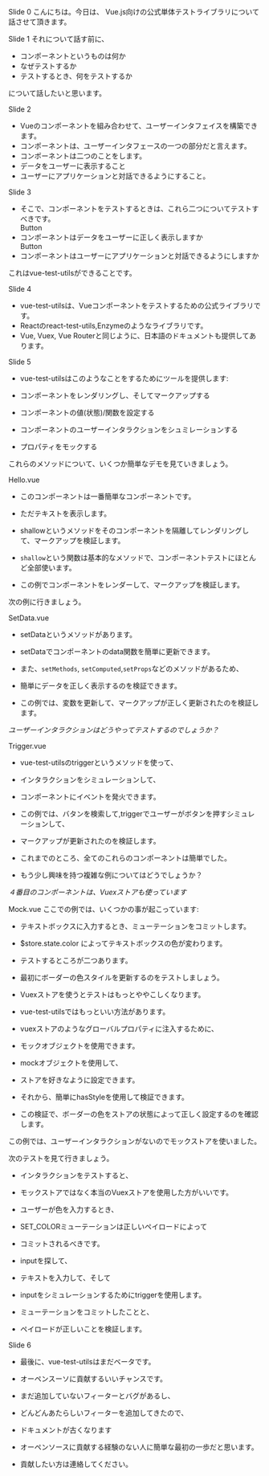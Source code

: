 
Slide 0
こんにちは。今日は、 Vue.js向けの公式単体テストライブラリについて話させて頂きます。

Slide 1
それについて話す前に、
- コンポーネントというものは何か
- なぜテストするか
- テストするとき、何をテストするか

について話したいと思います。

Slide 2
- Vueのコンポーネントを組み合わせて、ユーザーインタフェイスを構築できます。
- コンポーネントは、ユーザーインタフェースの一つの部分だと言えます。
- コンポーネントは二つのことをします。
- データをユーザーに表示すること
- ユーザーにアプリケーションと対話できるようにすること。

Slide 3  
- そこで、コンポーネントをテストするときは、これら二つについてテストすべきです。  
Button  
- コンポーネントはデータをユーザーに正しく表示しますか  
Button  
- コンポーネントはユーザーにアプリケーションと対話できるようにしますか

これはvue-test-utilsができることです。

Slide 4  
- vue-test-utilsは、Vueコンポーネントをテストするための公式ライブラリです。
- Reactのreact-test-utils,Enzymeのようなライブラリです。
- Vue, Vuex, Vue Routerと同じように、日本語のドキュメントも提供してあります。

Slide 5  
- vue-test-utilsはこのようなことをするためにツールを提供します:

- コンポーネントをレンダリングし、そしてマークアップする
- コンポーネントの値(状態)/関数を設定する
- コンポーネントのユーザーインタラクションをシュミレーションする
- プロパティをモックする

これらのメソッドについて、いくつか簡単なデモを見ていきましょう。

Hello.vue  
- このコンポーネントは一番簡単なコンポーネントです。
- ただテキストを表示します。

- shallowというメソッドをそのコンポーネントを隔離してレンダリングして、マークアップを検証します。
- `shallow`という関数は基本的なメソッドで、コンポーネントテストにほとんど全部使います。
- この例でコンポーネントをレンダーして、マークアップを検証します。

次の例に行きましょう。

SetData.vue
- setDataというメソッドがあります。
- setDataでコンポーネントのdata関数を簡単に更新できます。

- また、`setMethods`, `setComputed`,`setProps`などのメソッドがあるため、
- 簡単にデータを正しく表示するのを検証できます。
- この例では、変数を更新して、マークアップが正しく更新されたのを検証します。

*ユーザーインタラクションはどうやってテストするのでしょうか？*

Trigger.vue
- vue-test-utilsのtriggerというメソッドを使って、
- インタラクションをシミュレーションして、
- コンポーネントにイベントを発火できます。

- この例では、バタンを検索して,triggerでユーザーがボタンを押すシミュレーションして、
- マークアップが更新されたのを検証します。

- これまでのところ、全てのこれらのコンポーネントは簡単でした。
- もう少し興味を持つ複雑な例についてはどうでしょうか？

*４番目のコンポーネントは、Vuexストアも使っています*

Mock.vue
ここでの例では、いくつかの事が起こっています:
- テキストボックスに入力するとき、ミューテーションをコミットします。
- $store.state.color によってテキストボックスの色が変わります。
- テストするところが二つあります。

- 最初にボーダーの色スタイルを更新するのをテストしましょう。
- Vuexストアを使うとテストはもっとややこしくなります。
- vue-test-utilsではもっといい方法があります。

- vuexストアのようなグローバルプロパティに注入するために、
- モックオブジェクトを使用できます。

- mockオブジェクトを使用して、
- ストアを好きなように設定できます。

- それから、簡単にhasStyleを使用して検証できます。
- この検証で、ボーダーの色をストアの状態によって正しく設定するのを確認します。

この例では、ユーザーインタラクションがないのでモックストアを使いました。

次のテストを見て行きましょう。

- インタラクションをテストすると、
- モックストアではなく本当のVuexストアを使用した方がいいです。

- ユーザーが色を入力するとき、
- SET_COLORミューテーションは正しいペイロードによって
- コミットされるべきです。

- inputを探して、
- テキストを入力して、そして
- inputをシミュレーションするためにtriggerを使用します。

- ミューテーションをコミットしたことと、
- ペイロードが正しいことを検証します。

Slide 6
- 最後に、vue-test-utilsはまだベータです。
- オーペンスーソに貢献するいいチャンスです。

- まだ追加していないフィーターとバグがあるし、
- どんどんあたらしいフィーターを追加してきたので、
- ドキュメントが古くなります

- オーペンソースに貢献する経験のない人に簡単な最初の一歩だと思います。
- 貢献したい方は連絡してください。
